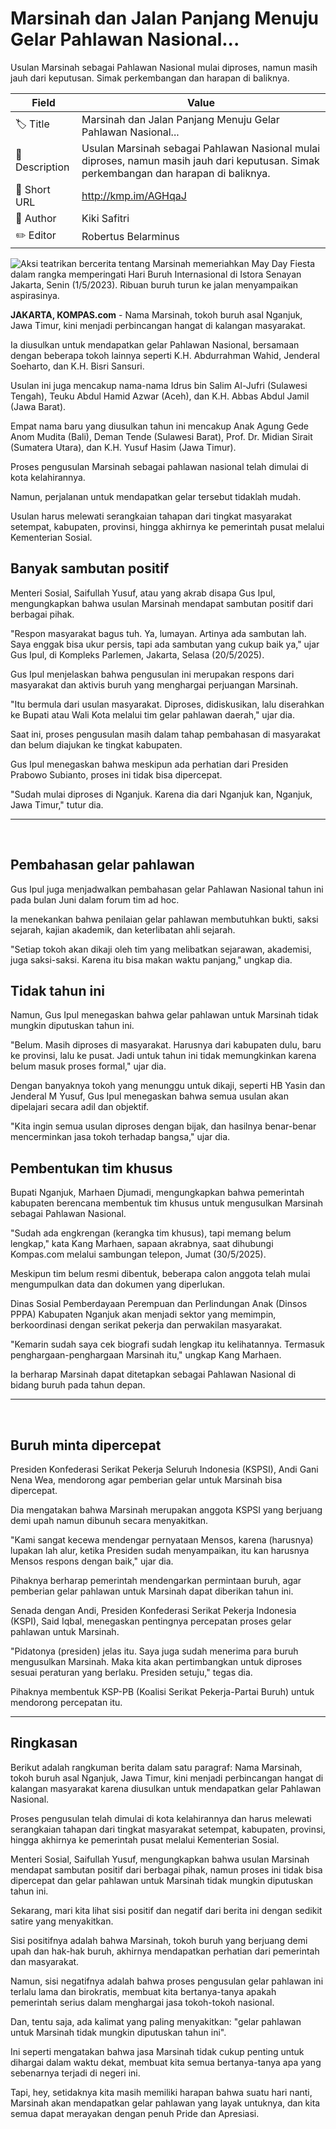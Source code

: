 # Marsinah dan Jalan Panjang Menuju Gelar Pahlawan Nasional...

Usulan Marsinah sebagai Pahlawan Nasional mulai diproses, namun masih jauh dari keputusan. Simak perkembangan dan harapan di baliknya.

| Field         | Value                                                       |
|---------------|-------------------------------------------------------------|
| 🏷️ Title       | Marsinah dan Jalan Panjang Menuju Gelar Pahlawan Nasional... |
| 📝 Description | Usulan Marsinah sebagai Pahlawan Nasional mulai diproses, namun masih jauh dari keputusan. Simak perkembangan dan harapan di baliknya. |
| 🔗 Short URL   | http://kmp.im/AGHqaJ |
| 👤 Author      | Kiki Safitri |
| ✏️ Editor      | Robertus Belarminus |

![Aksi teatrikan bercerita tentang Marsinah memeriahkan May Day Fiesta dalam rangka memperingati Hari Buruh Internasional di Istora Senayan Jakarta, Senin (1/5/2023). Ribuan buruh turun ke jalan menyampaikan aspirasinya.](https://asset.kompas.com/crops/3C9c1xPo3EDgKGj31o1T8bYPIn4=/0x0:1200x800/750x500/data/photo/2025/05/02/68146e97c3d85.jpg)

**JAKARTA, KOMPAS.com** - Nama Marsinah, tokoh buruh asal Nganjuk, Jawa Timur, kini menjadi perbincangan hangat di kalangan masyarakat.

Ia diusulkan untuk mendapatkan gelar Pahlawan Nasional, bersamaan dengan beberapa tokoh lainnya seperti K.H. Abdurrahman Wahid, Jenderal Soeharto, dan K.H. Bisri Sansuri.

Usulan ini juga mencakup nama-nama Idrus bin Salim Al-Jufri (Sulawesi Tengah), Teuku Abdul Hamid Azwar (Aceh), dan K.H. Abbas Abdul Jamil (Jawa Barat).

Empat nama baru yang diusulkan tahun ini mencakup Anak Agung Gede Anom Mudita (Bali), Deman Tende (Sulawesi Barat), Prof. Dr. Midian Sirait (Sumatera Utara), dan K.H. Yusuf Hasim (Jawa Timur).

Proses pengusulan Marsinah sebagai pahlawan nasional telah dimulai di kota kelahirannya.

Namun, perjalanan untuk mendapatkan gelar tersebut tidaklah mudah.

Usulan harus melewati serangkaian tahapan dari tingkat masyarakat setempat, kabupaten, provinsi, hingga akhirnya ke pemerintah pusat melalui Kementerian Sosial.

## Banyak sambutan positif

Menteri Sosial, Saifullah Yusuf, atau yang akrab disapa Gus Ipul, mengungkapkan bahwa usulan Marsinah mendapat sambutan positif dari berbagai pihak.

\"Respon masyarakat bagus tuh. Ya, lumayan. Artinya ada sambutan lah. Saya enggak bisa ukur persis, tapi ada sambutan yang cukup baik ya,\" ujar Gus Ipul, di Kompleks Parlemen, Jakarta, Selasa (20/5/2025).

Gus Ipul menjelaskan bahwa pengusulan ini merupakan respons dari masyarakat dan aktivis buruh yang menghargai perjuangan Marsinah.

\"Itu bermula dari usulan masyarakat. Diproses, didiskusikan, lalu diserahkan ke Bupati atau Wali Kota melalui tim gelar pahlawan daerah,\" ujar dia.

Saat ini, proses pengusulan masih dalam tahap pembahasan di masyarakat dan belum diajukan ke tingkat kabupaten.

Gus Ipul menegaskan bahwa meskipun ada perhatian dari Presiden Prabowo Subianto, proses ini tidak bisa dipercepat.

\"Sudah mulai diproses di Nganjuk. Karena dia dari Nganjuk kan, Nganjuk, Jawa Timur,\" tutur dia.

------------------------------------------------------------------------

 

## Pembahasan gelar pahlawan

Gus Ipul juga menjadwalkan pembahasan gelar Pahlawan Nasional tahun ini pada bulan Juni dalam forum tim ad hoc.

Ia menekankan bahwa penilaian gelar pahlawan membutuhkan bukti, saksi sejarah, kajian akademik, dan keterlibatan ahli sejarah.

\"Setiap tokoh akan dikaji oleh tim yang melibatkan sejarawan, akademisi, juga saksi-saksi. Karena itu bisa makan waktu panjang,\" ungkap dia.

## Tidak tahun ini

Namun, Gus Ipul menegaskan bahwa gelar pahlawan untuk Marsinah tidak mungkin diputuskan tahun ini.

\"Belum. Masih diproses di masyarakat. Harusnya dari kabupaten dulu, baru ke provinsi, lalu ke pusat. Jadi untuk tahun ini tidak memungkinkan karena belum masuk proses formal,\" ujar dia.

Dengan banyaknya tokoh yang menunggu untuk dikaji, seperti HB Yasin dan Jenderal M Yusuf, Gus Ipul menegaskan bahwa semua usulan akan dipelajari secara adil dan objektif.

"Kita ingin semua usulan diproses dengan bijak, dan hasilnya benar-benar mencerminkan jasa tokoh terhadap bangsa," ujar dia.

## Pembentukan tim khusus

Bupati Nganjuk, Marhaen Djumadi, mengungkapkan bahwa pemerintah kabupaten berencana membentuk tim khusus untuk mengusulkan Marsinah sebagai Pahlawan Nasional.

\"Sudah ada engkrengan (kerangka tim khusus), tapi memang belum lengkap,\" kata Kang Marhaen, sapaan akrabnya, saat dihubungi Kompas.com melalui sambungan telepon, Jumat (30/5/2025).

Meskipun tim belum resmi dibentuk, beberapa calon anggota telah mulai mengumpulkan data dan dokumen yang diperlukan.

Dinas Sosial Pemberdayaan Perempuan dan Perlindungan Anak (Dinsos PPPA) Kabupaten Nganjuk akan menjadi sektor yang memimpin, berkoordinasi dengan serikat pekerja dan perwakilan masyarakat.

"Kemarin sudah saya cek biografi sudah lengkap itu kelihatannya. Termasuk penghargaan-penghargaan Marsinah itu," ungkap Kang Marhaen.

Ia berharap Marsinah dapat ditetapkan sebagai Pahlawan Nasional di bidang buruh pada tahun depan.

------------------------------------------------------------------------

 

## Buruh minta dipercepat

Presiden Konfederasi Serikat Pekerja Seluruh Indonesia (KSPSI), Andi Gani Nena Wea, mendorong agar pemberian gelar untuk Marsinah bisa dipercepat.

Dia mengatakan bahwa Marsinah merupakan anggota KSPSI yang berjuang demi upah namun dibunuh secara menyakitkan.

\"Kami sangat kecewa mendengar pernyataan Mensos, karena (harusnya) lupakan lah alur, ketika Presiden sudah menyampaikan, itu kan harusnya Mensos respons dengan baik,\" ujar dia.

Pihaknya berharap pemerintah mendengarkan permintaan buruh, agar pemberian gelar pahlawan untuk Marsinah dapat diberikan tahun ini.

Senada dengan Andi, Presiden Konfederasi Serikat Pekerja Indonesia (KSPI), Said Iqbal, menegaskan pentingnya percepatan proses gelar pahlawan untuk Marsinah.

\"Pidatonya (presiden) jelas itu. Saya juga sudah menerima para buruh mengusulkan Marsinah. Maka kita akan pertimbangkan untuk diproses sesuai peraturan yang berlaku. Presiden setuju,\" tegas dia.

Pihaknya membentuk KSP-PB (Koalisi Serikat Pekerja-Partai Buruh) untuk mendorong percepatan itu.

---
## Ringkasan

Berikut adalah rangkuman berita dalam satu paragraf: Nama Marsinah, tokoh buruh asal Nganjuk, Jawa Timur, kini menjadi perbincangan hangat di kalangan masyarakat karena diusulkan untuk mendapatkan gelar Pahlawan Nasional.

 Proses pengusulan telah dimulai di kota kelahirannya dan harus melewati serangkaian tahapan dari tingkat masyarakat setempat, kabupaten, provinsi, hingga akhirnya ke pemerintah pusat melalui Kementerian Sosial.

 Menteri Sosial, Saifullah Yusuf, mengungkapkan bahwa usulan Marsinah mendapat sambutan positif dari berbagai pihak, namun proses ini tidak bisa dipercepat dan gelar pahlawan untuk Marsinah tidak mungkin diputuskan tahun ini.



Sekarang, mari kita lihat sisi positif dan negatif dari berita ini dengan sedikit satire yang menyakitkan.

 Sisi positifnya adalah bahwa Marsinah, tokoh buruh yang berjuang demi upah dan hak-hak buruh, akhirnya mendapatkan perhatian dari pemerintah dan masyarakat.

 Namun, sisi negatifnya adalah bahwa proses pengusulan gelar pahlawan ini terlalu lama dan birokratis, membuat kita bertanya-tanya apakah pemerintah serius dalam menghargai jasa tokoh-tokoh nasional.

 Dan, tentu saja, ada kalimat yang paling menyakitkan: "gelar pahlawan untuk Marsinah tidak mungkin diputuskan tahun ini".

 Ini seperti mengatakan bahwa jasa Marsinah tidak cukup penting untuk dihargai dalam waktu dekat, membuat kita semua bertanya-tanya apa yang sebenarnya terjadi di negeri ini.

 Tapi, hey, setidaknya kita masih memiliki harapan bahwa suatu hari nanti, Marsinah akan mendapatkan gelar pahlawan yang layak untuknya, dan kita semua dapat merayakan dengan penuh Pride dan Apresiasi.
